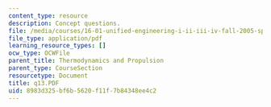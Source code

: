```yaml
---
content_type: resource
description: Concept questions.
file: /media/courses/16-01-unified-engineering-i-ii-iii-iv-fall-2005-spring-2006/8983d325bf6b5620f11f7b84348ee4c2_q13.PDF
file_type: application/pdf
learning_resource_types: []
ocw_type: OCWFile
parent_title: Thermodynamics and Propulsion
parent_type: CourseSection
resourcetype: Document
title: q13.PDF
uid: 8983d325-bf6b-5620-f11f-7b84348ee4c2
---
```

